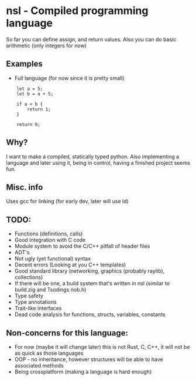 # nsl - Compiled programming language

So far you can define assign, and return values.
Also you can do basic arithmetic (only integers for now)

## Examples
 - Full language (for now since it is pretty small)
```nsl
    let a = 5;
    let b = a + 5;

    if a < b {
        return 1;
    }

    return 0;
```



## Why?
I want to make a compiled, statically typed python.
Also implementing a language and later using it, being in control,
having a finished project seems fun.


## Misc. info
Uses gcc for linking (for early dev, later will use ld)

## TODO:
 - Functions (definitions, calls)
 - Good integration with C code
 - Module system to avoid the C/C++ pitfall of header files
 - ADT's
 - Not ugly (yet functional) syntax
 - Decent errors (Looking at you C++ templates)
 - Good standard library (networking, graphics (probably raylib), collections)
 - If there will be one, a build system that's written in nsl (similar to build.zig and Tsodings nob.h)
 - Type safety
 - Type annotations
 - Trait-like interfaces
 - Dead code analysis for functions, structs, variables, constants

## Non-concerns for this language:
 - For now (maybe it will change later) this is not Rust, C, C++, it will not be as quick as those languages
 - OOP - no inheritance, however structures will be able to have associated methods
 - Being crossplatform (making a language is hard enough)
